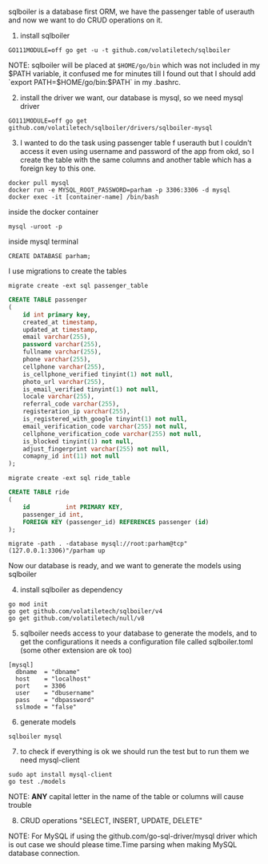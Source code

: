 sqlboiler is a database first ORM, we have the passenger table of userauth and now we want to do CRUD operations on it.

1. install sqlboiler
```shell script
GO111MODULE=off go get -u -t github.com/volatiletech/sqlboiler
```
NOTE: sqlboiler will be placed at `$HOME/go/bin` which was not included in my $PATH variable, it confused me for minutes
till I found out that I should add `export PATH=$HOME/go/bin:$PATH` in my .bashrc.

2. install the driver we want, our database is mysql, so we need mysql driver
```shell script
GO111MODULE=off go get github.com/volatiletech/sqlboiler/drivers/sqlboiler-mysql
```

3. I wanted to do the task using passenger table f userauth but I couldn't access it even using username and password of
the app from okd, so I create the table with the same columns and another table which has a foreign key to this one.
```shell script
docker pull mysql
docker run -e MYSQL_ROOT_PASSWORD=parham -p 3306:3306 -d mysql
docker exec -it [container-name] /bin/bash
```
inside the docker container
```shell script
mysql -uroot -p
```
inside mysql terminal
```shell script
CREATE DATABASE parham;
```
I use migrations to create the tables
```shell script
migrate create -ext sql passenger_table
```

```sql
CREATE TABLE passenger
(
    id int primary key,
    created_at timestamp,
    updated_at timestamp,
    email varchar(255),
    password varchar(255),
    fullname varchar(255),
    phone varchar(255),
    cellphone varchar(255),
    is_cellphone_verified tinyint(1) not null,
    photo_url varchar(255),
    is_email_verified tinyint(1) not null,
    locale varchar(255),
    referral_code varchar(255),
    registeration_ip varchar(255),
    is_registered_with_google tinyint(1) not null,
    email_verification_code varchar(255) not null,
    cellphone_verification_code varchar(255) not null,
    is_blocked tinyint(1) not null,
    adjust_fingerprint varchar(255) not null,
    comapny_id int(11) not null
);
```

```shell script
migrate create -ext sql ride_table
```

```sql
CREATE TABLE ride
(
    id          int PRIMARY KEY,
    passenger_id int,
    FOREIGN KEY (passenger_id) REFERENCES passenger (id)
);
```

```shell script
migrate -path . -database mysql://root:parham@tcp"(127.0.0.1:3306)"/parham up
```

Now our database is ready, and we want to generate the models using sqlboiler<br/>

4. install sqlboiler as dependency
```shell script
go mod init
go get github.com/volatiletech/sqlboiler/v4
go get github.com/volatiletech/null/v8
```

5. sqlboiler needs access to your database to generate the models, and to get the configurations it needs a configuration 
file called sqlboiler.toml (some other extension are ok too)
```text
[mysql]
  dbname  = "dbname"
  host    = "localhost"
  port    = 3306
  user    = "dbusername"
  pass    = "dbpassword"
  sslmode = "false"
```

6. generate models
```shell script
sqlboiler mysql
```
7. to check if everything is ok we should run the test but to run them we need mysql-client
```shell script
sudo apt install mysql-client
go test ./models
```

NOTE: **ANY** capital letter in the name of the table or columns will cause trouble 

8. CRUD operations "SELECT, INSERT, UPDATE, DELETE"

NOTE: For MySQL if using the github.com/go-sql-driver/mysql driver which is out case we should please time.Time parsing 
when making MySQL database connection.